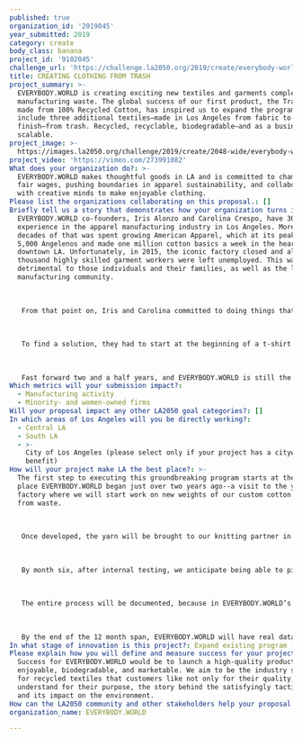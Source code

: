 ```yaml
---
published: true
organization_id: '2019045'
year_submitted: 2019
category: create
body_class: banana
project_id: '9102045'
challenge_url: 'https://challenge.la2050.org/2019/create/everybody-world/'
title: CREATING CLOTHING FROM TRASH
project_summary: >-
  EVERYBODY.WORLD is creating exciting new textiles and garments completely from
  manufacturing waste. The global success of our first product, the Trash Tee,
  made from 100% Recycled Cotton, has inspired us to expand the program to
  include three additional textiles—made in Los Angeles from fabric to
  finish—from trash. Recycled, recyclable, biodegradable—and as a business,
  scalable.
project_image: >-
  https://images.la2050.org/challenge/2019/create/2048-wide/everybody-world.jpg
project_video: 'https://vimeo.com/273991082'
What does your organization do?: >-
  EVERYBODY.WORLD makes thoughtful goods in LA and is committed to championing
  fair wages, pushing boundaries in apparel sustainability, and collaborating
  with creative minds to make enjoyable clothing.
Please list the organizations collaborating on this proposal.: []
Briefly tell us a story that demonstrates how your organization turns inspiration into impact.: >-
  EVERYBODY.WORLD co-founders, Iris Alonzo and Carolina Crespo, have 30 years
  experience in the apparel manufacturing industry in Los Angeles. More than two
  decades of that was spent growing American Apparel, which at its peak employed
  5,000 Angelenos and made one million cotton basics a week in the heart of
  downtown LA. Unfortunately, in 2015, the iconic factory closed and all several
  thousand highly skilled garment workers were left unemployed. This was
  detrimental to those individuals and their families, as well as the larger
  manufacturing community. 
   
   
   
   From that point on, Iris and Carolina committed to doing things that would support local apparel manufacturing, while also being acutely aware of fashion being the second most polluting industry on the planet, and in 2016, Iris and Carolina set out to create the world’s first 100% Recycled Cotton t-shirt utilizing post-industrial waste streams. 
   
   
   
   To find a solution, they had to start at the beginning of a t-shirt’s journey, at the yarn source. On their first visit to one of the largest yarn factories in the United States to talk about their waste streams, Iris and Carolina had their “aha!” moment. The yarn factory disclosed that they were producing about 500,000 pounds of cotton waste a week. One t-shirt is about half a pound of yarn. The duo had previously built a brand that was producing 1 million t-shirts per week. The math worked, and they knew they had an innovative and scalable business model!
   
   
   
   Fast forward two and a half years, and EVERYBODY.WORLD is still the only company that has figured out how to make a 100% Recycled Cotton t-shirt. They have created a viable business that sells to forward-thinking B2C and B2B clientele all over the world. The success of this business means creating more local jobs, using less natural resources and innovating in an industry that is overdue for big change.
Which metrics will your submission impact?:
  - Manufacturing activity
  - Minority- and women-owned firms
Will your proposal impact any other LA2050 goal categories?: []
In which areas of Los Angeles will you be directly working?:
  - Central LA
  - South LA
  - >-
    City of Los Angeles (please select only if your project has a citywide
    benefit)
How will your project make LA the best place?: >-
  The first step to executing this groundbreaking program starts at the same
  place EVERYBODY.WORLD began just over two years ago--a visit to the yarn
  factory where we will start work on new weights of our custom cotton yarn made
  from waste. 
   
   
   
   Once developed, the yarn will be brought to our knitting partner in Los Angeles to begin testing the knit process. The research and development phase for textiles ranges from two to four months, and with the addition of a dedicated product developer, we can simultaneously work on all three new recycled fabrics. Once the textiles have the EVERYBODY.WORLD signature handfeel, we will test substituting traditional cotton fabrics with our new-and-improved 100% Recycled Cotton versions in our top-selling silhouettes including hoodies, crewneck sweatshirts, sweatpants and t-shirts. 
   
   
   
   By month six, after internal testing, we anticipate being able to pilot test the new garments with trusted B2B customers. This will allow us to see whether they can positively impact their business using our products. 
   
   
   
   The entire process will be documented, because in EVERYBODY.WORLD’s case, the HOW, WHY and WHO is just as important as the WHAT. With the original content, we’ll begin building an exciting visual narrative with our network of diverse creatives, marketers and media partners, and plan to launch globally to all B2B and B2C clientele by month nine. 
   
   
   
   By the end of the 12 month span, EVERYBODY.WORLD will have real data to demonstrate success in several areas including sales, impact on local manufacturing, consumption of waste materials, and brand recognition. These metrics will inform our approach to scaling the recycled textile program, as well as prove that LA is indeed the best place to CREATE!
In what stage of innovation is this project?: Expand existing program (expanding and continuing ongoing successful projects)
Please explain how you will define and measure success for your project.: >-
  Success for EVERYBODY.WORLD would be to launch a high-quality product that’s
  enjoyable, biodegradable, and marketable. We aim to be the industry standard
  for recycled textiles that customers like not only for their quality, but
  understand for their purpose, the story behind the satisfyingly tactile feel,
  and its impact on the environment.
How can the LA2050 community and other stakeholders help your proposal succeed?: []
organization_name: EVERYBODY.WORLD

---
```

